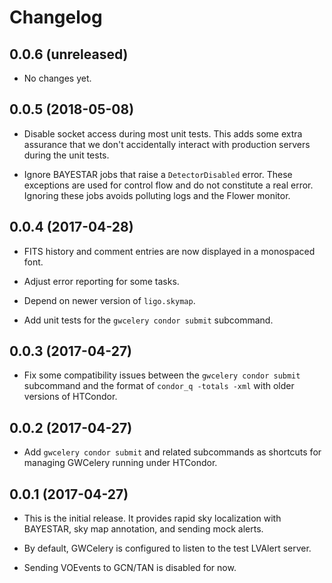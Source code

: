 # Changelog

## 0.0.6 (unreleased)

- No changes yet.

## 0.0.5 (2018-05-08)

- Disable socket access during most unit tests. This adds some extra assurance
  that we don't accidentally interact with production servers during the unit
  tests.

- Ignore BAYESTAR jobs that raise a ``DetectorDisabled`` error. These
  exceptions are used for control flow and do not constitute a real error.
  Ignoring these jobs avoids polluting logs and the Flower monitor.

## 0.0.4 (2017-04-28)

- FITS history and comment entries are now displayed in a monospaced font.

- Adjust error reporting for some tasks.

- Depend on newer version of ``ligo.skymap``.

- Add unit tests for the ``gwcelery condor submit`` subcommand.

## 0.0.3 (2017-04-27)

- Fix some compatibility issues between the ``gwcelery condor submit``
  subcommand and the format of ``condor_q -totals -xml`` with older versions
  of HTCondor.

## 0.0.2 (2017-04-27)

- Add `gwcelery condor submit` and related subcommands as shortcuts for
  managing GWCelery running under HTCondor.

## 0.0.1 (2017-04-27)

- This is the initial release. It provides rapid sky localization with
  BAYESTAR, sky map annotation, and sending mock alerts.

- By default, GWCelery is configured to listen to the test LVAlert server.

- Sending VOEvents to GCN/TAN is disabled for now.
